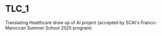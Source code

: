 # TLC_1
Translating Healthcare draw up of AI project (accepted by SCAI's Franco-Maroccan Summer School 2025 program) 
